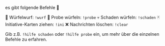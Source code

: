 es gibt folgende Befehle :robot:

:game_die: Würfelwurf: `!wurf`
:dart: Probe würfeln: `!probe`
:skull: Schaden würfeln: `!schaden`
:black_joker: Initiative-Karten ziehen: `!ini`
:x: Nachrichten löschen: `!clear`

Gib z.B. `!hilfe schaden` oder `!hilfe probe` ein, um mehr über die einzelnen Befehle zu erfahren.